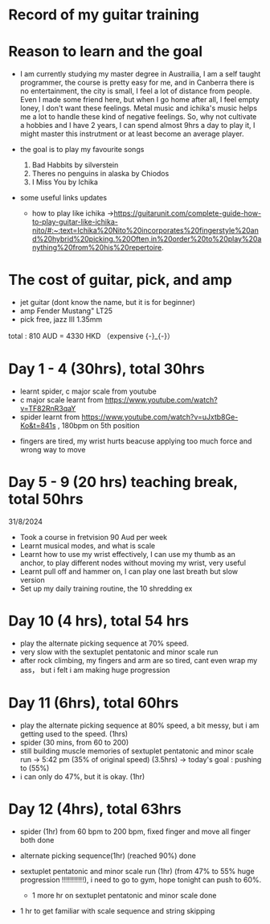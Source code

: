 # Record of my guitar training 

# Reason to learn and the goal
- I am currently studying my master degree in Austrailia, I am a self taught programmer, the course is pretty easy for me, and in Canberra there is no entertainment, the city is small, I feel a lot of distance from people. Even I made some friend here, but when I go home after all, I feel empty loney, I don't want these feelings. Metal music and ichika's music helps me a lot to handle these kind of negative feelings. So, why not cultivate a hobbies and I have 2 years, I can spend almost 9hrs a day to play it, I might master this instrutment or at least become an average player. 

- the goal is to play my favourite songs 
    1. Bad Habbits by silverstein
    2. Theres no penguins in alaska by Chiodos
    3. I Miss You by Ichika 

- some useful links updates
    - how to play like ichika ->https://guitarunit.com/complete-guide-how-to-play-guitar-like-ichika-nito/#:~:text=Ichika%20Nito%20incorporates%20fingerstyle%20and%20hybrid%20picking.%20Often,in%20order%20to%20play%20anything%20from%20his%20repertoire.


# The cost of guitar, pick, and amp
- jet guitar (dont know the name, but it is for beginner)
- amp Fender Mustang" LT25
- pick free, jazz III 1.35mm

total : 810 AUD = 4330 HKD （expensive {-}_{-}）

# Day 1 - 4 (30hrs), total 30hrs

- learnt spider, c major scale from youtube 
- c major scale learnt from  https://www.youtube.com/watch?v=TF82RnR3qaY 
- spider learnt from https://www.youtube.com/watch?v=uJxtb8Ge-Ko&t=841s , 180bpm on 5th position

* fingers are tired, my wrist hurts beacuse applying too much force and wrong way to move 


# Day 5 - 9 (20 hrs) teaching break, total 50hrs 
31/8/2024

- Took a course in fretvision 90 Aud per week
- Learnt musical modes, and what is scale 
- Learnt how to use my wrist effectively, I can use my thumb as an anchor, to play different nodes without moving my wrist, very useful
- Learnt pull off and hammer on, I can play one last breath but slow version
- Set up my daily training routine, the 10 shredding ex

# Day 10 (4 hrs), total 54 hrs

- play the alternate picking sequence at 70% speed. 
- very slow with the sextuplet pentatonic and minor scale run
- after rock climbing, my fingers and arm are so tired, cant even wrap my ass， but i felt i am making huge progression

# Day 11 (6hrs), total 60hrs

- play the alternate picking sequence at 80% speed, a bit messy, but i am getting used to the speed. (1hrs)
- spider (30 mins, from 60 to 200)
- still building muscle memories of sextuplet pentatonic and minor scale run -> 5:42 pm (35% of original speed) (3.5hrs) -> today's goal : pushing to (55%)
- i can only do 47%, but it is okay.  (1hr)


# Day 12 (4hrs), total 63hrs

- spider (1hr) from 60 bpm to 200 bpm, fixed finger and move all finger both done

- alternate picking sequence(1hr) (reached 90%) done

- sextuplet pentatonic and minor scale run (1hr) (from 47% to 55% huge progression !!!!!!!!!!!), i need to go to gym, hope tonight can push to 60%.
    - 1 more hr on sextuplet pentatonic and minor scale done
- 1 hr to get familiar with scale sequence and string skipping
